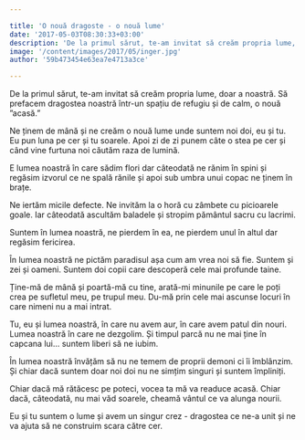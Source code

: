 ```yaml
---

title: 'O nouă dragoste - o nouă lume'
date: '2017-05-03T08:30:33+03:00'
description: 'De la primul sărut, te-am invitat să creăm propria lume, doar a noastră. Săprefacem dragostea noastră într-un spațiu de refugiu și de calm, o nouă ”acasă.”Ne ținem de mână și ne creăm o nouă lume unde'
image: '/content/images/2017/05/inger.jpg'
author: '59b473454e63ea7e4713a3ce'

---
```

<div class="kg-card-markdown"><p>De la primul sărut, te-am  invitat să creăm propria lume, doar a noastră. Să prefacem dragostea noastră într-un spațiu de refugiu și de calm, o nouă ”acasă.”</p>
<p>Ne ținem de mână și ne creăm o nouă lume unde suntem noi doi, eu și tu. Eu pun luna pe cer și tu soarele. Apoi zi de zi punem câte o stea pe cer și când vine furtuna  noi căutăm raza de lumină.</p>
<p>E lumea noastră în care sădim flori dar câteodată ne rănim în spini și regăsim izvorul ce ne spală rănile și apoi sub umbra unui copac ne ținem în brațe.</p>
<p>Ne iertăm micile defecte. Ne invităm la o horă cu zâmbete cu picioarele goale. Iar câteodată ascultăm baladele și stropim pământul sacru cu lacrimi.</p>
<p>Suntem în lumea noastră, ne pierdem în ea, ne pierdem unul în altul dar regăsim fericirea.</p>
<p>În lumea noastră ne pictăm paradisul așa cum am vrea noi să fie. Suntem și zei și oameni. Suntem doi copii care descoperă cele mai profunde taine.</p>
<p>Ține-mă de mână și poartă-mă cu tine, arată-mi minunile pe care le poți crea pe sufletul meu, pe trupul meu. Du-mă prin cele mai ascunse locuri în care nimeni nu a mai intrat.</p>
<p>Tu, eu și lumea noastră, în care nu avem aur, în care avem patul din nouri. Lumea noastră în care ne dezgolim. Și timpul parcă nu ne mai ține în capcana lui... suntem liberi să ne iubim.</p>
<p>În lumea noastră învățăm să nu ne temem de proprii demoni ci îi îmblânzim. Și chiar dacă suntem doar noi doi nu ne simțim singuri și suntem împliniți.</p>
<p>Chiar dacă mă rătăcesc pe poteci, vocea ta mă va readuce acasă. Chiar dacă, câteodată, nu mai văd soarele, cheamă vântul ce va alunga nourii.</p>
<p>Eu și tu suntem o lume și avem un singur crez - dragostea ce ne-a unit și ne va ajuta să ne construim scara către cer.</p>
</div>
